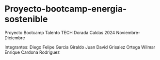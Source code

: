 # Proyecto-bootcamp-energia-sostenible
Proyecto Bootcamp Talento TECH Dorada Caldas 2024 Noviembre-Diciembre

Integrantes:
Diego Felipe Garcia Giraldo
Juan David Grisalez Ortega
Wilmar Enrique Cardona Rodriguez
